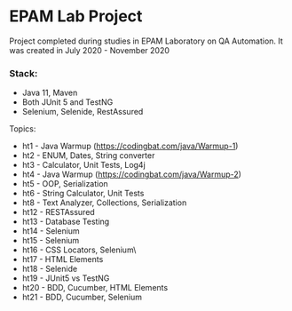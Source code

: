 # EPAM Lab Project

Project completed during studies in EPAM Laboratory on QA Automation. It was created in July 2020 - November 2020

### Stack:
- Java 11, Maven
- Both JUnit 5 and TestNG
- Selenium, Selenide, RestAssured

Topics:
- ht1 - Java Warmup (https://codingbat.com/java/Warmup-1)
- ht2 - ENUM, Dates, String converter
- ht3 - Calculator, Unit Tests, Log4j
- ht4 - Java Warmup (https://codingbat.com/java/Warmup-2)
- ht5 - OOP, Serialization
- ht6 - String Calculator, Unit Tests
- ht8 - Text Analyzer, Collections, Serialization
- ht12 - RESTAssured
- ht13 - Database Testing
- ht14 - Selenium
- ht15 - Selenium
- ht16 - CSS Locators, Selenium\
- ht17 - HTML Elements
- ht18 - Selenide
- ht19 - JUnit5 vs TestNG
- ht20 - BDD, Cucumber, HTML Elements
- ht21 - BDD, Cucumber, Selenium
